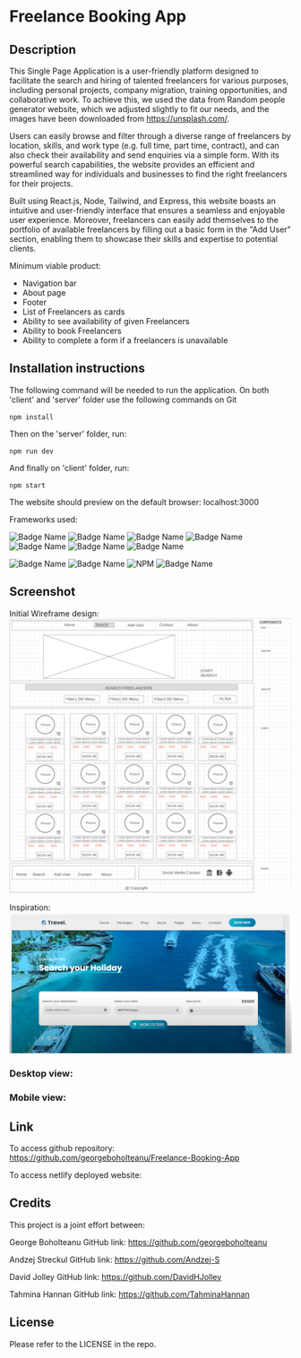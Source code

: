 # Freelance Booking App

## Description
This Single Page Application is a user-friendly platform designed to facilitate the search and hiring of talented freelancers for various purposes, including personal projects, company migration, training opportunities, and collaborative work. To achieve this, we used the data from Random people generator website, which we adjusted slightly to fit our needs, and the images have been downloaded from https://unsplash.com/.

Users can easily browse and filter through a diverse range of freelancers by location, skills, and work type (e.g. full time, part time, contract), and can also check their availability and send enquiries via a simple form. With its powerful search capabilities, the website provides an efficient and streamlined way for individuals and businesses to find the right freelancers for their projects.

Built using React.js, Node, Tailwind, and Express, this website boasts an intuitive and user-friendly interface that ensures a seamless and enjoyable user experience. Moreover, freelancers can easily add themselves to the portfolio of available freelancers by filling out a basic form in the "Add User" section, enabling them to showcase their skills and expertise to potential clients.

Minimum viable product:
* Navigation bar
* About page
* Footer
* List of Freelancers as cards
* Ability to see availability of given Freelancers
* Ability to book Freelancers
* Ability to complete a form if a freelancers is unavailable


## Installation instructions
The following command will be needed to run the application. On both 'client' and 'server' folder use the following commands on Git

```
npm install
```
Then on the 'server' folder, run:
```
npm run dev
```
And finally on 'client' folder, run:
```
npm start
```
The website should preview on the default browser: localhost:3000

Frameworks used:

![Badge Name](https://img.shields.io/badge/HTML5-E34F26?style=for-the-badge&logo=html5&logoColor=white)
![Badge Name](https://img.shields.io/badge/JavaScript-323330?style=for-the-badge&logo=javascript&logoColor=F7DF1E)
![Badge Name](https://img.shields.io/badge/React-20232A?style=for-the-badge&logo=react&logoColor=61DAFB)
![Badge Name](https://img.shields.io/badge/Node.js-339933?style=for-the-badge&logo=nodedotjs&logoColor=white)
![Badge Name](https://img.shields.io/badge/Tailwind_CSS-38B2AC?style=for-the-badge&logo=tailwind-css&logoColor=white)
![Badge Name](https://img.shields.io/badge/Express-000000.svg?style=for-the-badge&logo=Express&logoColor=white)
![Badge Name](https://img.shields.io/badge/python-3670A0?style=for-the-badge&logo=python&logoColor=ffdd54)

![Badge Name](https://img.shields.io/badge/GIT-E44C30?style=for-the-badge&logo=git&logoColor=white)
![Badge Name](https://img.shields.io/badge/VSCode-0078D4?style=for-the-badge&logo=visual%20studio%20code&logoColor=white) 
![NPM](https://img.shields.io/badge/NPM-%23CB3837.svg?style=for-the-badge&logo=npm&logoColor=white)
![Badge Name](https://img.shields.io/badge/GitHub-181717.svg?style=for-the-badge&logo=GitHub&logoColor=white)


## Screenshot
Initial Wireframe design:
![Screenshot-of-Wireframe](./client/public/assets/images/Wireframe.png)

Inspiration:
![Screenshot-of-design-inspiration](./client/public/assets/images/Youtube-ReactJs-Travel-website-design-inspo-banner-byIzraTech.png)




### Desktop view:



### Mobile view:



## Link

To access github repository:
https://github.com/georgeboholteanu/Freelance-Booking-App


To access netlify deployed website:


## Credits

This project is a joint effort between:

George Boholteanu
GitHub link: https://github.com/georgeboholteanu

Andzej Streckul
GitHub link: https://github.com/Andzej-S

David Jolley
GitHub link: https://github.com/DavidHJolley

Tahmina Hannan
GitHub link: https://github.com/TahminaHannan

## License

Please refer to the LICENSE in the repo.